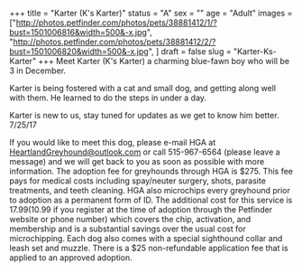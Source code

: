 +++
title = "Karter (K's Karter)"
status = "A"
sex = ""
age = "Adult"
images = ["http://photos.petfinder.com/photos/pets/38881412/1/?bust=1501006816&width=500&-x.jpg",
"http://photos.petfinder.com/photos/pets/38881412/2/?bust=1501006820&width=500&-x.jpg",
]
draft = false
slug = "Karter-Ks-Karter"
+++
Meet Karter (K's Karter) a charming blue-fawn boy who will be 3 in December.

Karter is being fostered with a cat and small dog, and getting along well with them. He learned to do the steps in under a day.

Karter is new to us, stay tuned for updates as we get to know him better. 7/25/17

If you would like to meet this dog, please e-mail HGA at HeartlandGreyhound@outlook.com or call 515-967-6564 (please leave a message) and we will get back to you as soon as possible with more information. The adoption fee for greyhounds through HGA is $275. This fee pays for medical costs including spay/neuter surgery, shots, parasite treatments, and teeth cleaning. HGA also microchips every greyhound prior to adoption as a permanent form of ID. The additional cost for this service is $17.99 ($10.99 if you register at the time of adoption through the Petfinder website or phone number) which covers the chip, activation, and membership and is a substantial savings over the usual cost for microchipping. Each dog also comes with a special sighthound collar and leash set and muzzle. There is a $25 non-refundable application fee that is applied to an approved adoption.
